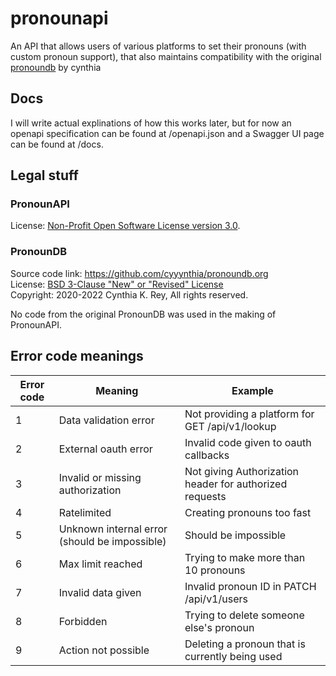 # pronounapi

An API that allows users of various platforms to set their pronouns (with custom pronoun support), that also maintains compatibility with the original [pronoundb](https://github.com/cyyynthia/pronoundb.org) by cynthia

## Docs

I will write actual explinations of how this works later, but for now an openapi specification can be found at /openapi.json and a Swagger UI page can be found at /docs.

## Legal stuff


### PronounAPI

License: [Non-Profit Open Software License version 3.0](https://spdx.org/licenses/NPOSL-3.0.html).

### PronounDB

Source code link: https://github.com/cyyynthia/pronoundb.org <br>
License: [BSD 3-Clause "New" or "Revised" License](https://spdx.org/licenses/BSD-3-Clause.html) <br>
Copyright: 2020-2022 Cynthia K. Rey, All rights reserved.

No code from the original PronounDB was used in the making of PronounAPI.

## Error code meanings

| Error code | Meaning                                       | Example                                                 |
| ---------- | --------------------------------------------- | ------------------------------------------------------- |
| 1          | Data validation error                         | Not providing a platform for GET /api/v1/lookup         |
| 2          | External oauth error                          | Invalid code given to oauth callbacks                   |
| 3          | Invalid or missing authorization              | Not giving Authorization header for authorized requests |
| 4          | Ratelimited                                   | Creating pronouns too fast                              |
| 5          | Unknown internal error (should be impossible) | Should be impossible                                    |
| 6          | Max limit reached                             | Trying to make more than 10 pronouns                    |
| 7          | Invalid data given                            | Invalid pronoun ID in PATCH /api/v1/users               |
| 8          | Forbidden                                     | Trying to delete someone else's pronoun                 |
| 9          | Action not possible                           | Deleting a pronoun that is currently being used         |
